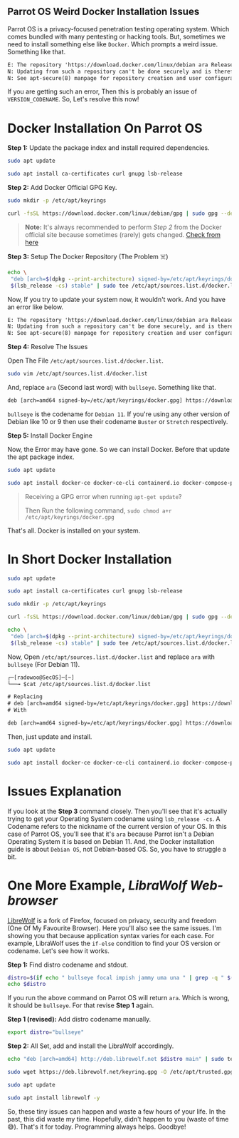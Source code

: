 ## Parrot OS Weird Docker Installation Issues

Parrot OS is a privacy-focused penetration testing operating system. Which comes bundled with many pentesting or hacking tools. But, sometimes we need to install something else like `Docker`. Which prompts a weird issue. Something like that.

```txt
E: The repository 'https://download.docker.com/linux/debian ara Release' does not have a Release file.
N: Updating from such a repository can't be done securely and is therefore disabled by default.
N: See apt-secure(8) manpage for repository creation and user configuration details.
```
If you are getting such an error, Then this is probably an issue of `VERSION_CODENAME`. So, Let's resolve this now!

# Docker Installation On Parrot OS

**Step 1:** Update the package index and install required dependencies.

```bash
sudo apt update
```

```bash
sudo apt install ca-certificates curl gnupg lsb-release
```

**Step 2:** Add Docker Official GPG Key.

```bash
sudo mkdir -p /etc/apt/keyrings

curl -fsSL https://download.docker.com/linux/debian/gpg | sudo gpg --dearmor -o /etc/apt/keyrings/docker.gpg
```

> **Note:** It's always recommended to perform *Step 2* from the Docker official site because sometimes (rarely) gets changed. [Check from here](https://docs.docker.com/engine/install/debian/)

**Step 3:** Setup The Docker Repository (The Problem ☠️)

```bash
echo \
 "deb [arch=$(dpkg --print-architecture) signed-by=/etc/apt/keyrings/docker.gpg] https://download.docker.com/linux/debian \
 $(lsb_release -cs) stable" | sudo tee /etc/apt/sources.list.d/docker.list > /dev/null
```

Now, If you try to update your system now, it wouldn't work. And you have an error like below.

```txt
E: The repository 'https://download.docker.com/linux/debian ara Release' does not have a Release file.
N: Updating from such a repository can't be done securely, and is therefore disabled by default.
N: See apt-secure(8) manpage for repository creation and user configuration details.
```

**Step 4:** Resolve The Issues

Open The File `/etc/apt/sources.list.d/docker.list`.

```bash
sudo vim /etc/apt/sources.list.d/docker.list
```

And, replace `ara` (Second last word) with `bullseye`. Something like that.

```txt
deb [arch=amd64 signed-by=/etc/apt/keyrings/docker.gpg] https://download.docker.com/linux/debian bullseye stable
```

`bullseye` is the codename for `Debian 11`. If you're using any other version of Debian like 10 or 9 then use their codename `Buster` or `Stretch` respectively.

**Step 5:** Install Docker Engine

Now, the Error may have gone. So we can install Docker. Before that update the apt package index.

```bash
sudo apt update
```

```bash
sudo apt install docker-ce docker-ce-cli containerd.io docker-compose-plugin
```

> Receiving a GPG error when running `apt-get update`?
>
> Then Run the following command, `sudo chmod a+r /etc/apt/keyrings/docker.gpg`

That's all. Docker is installed on your system.

# In Short Docker Installation
```bash
sudo apt update

sudo apt install ca-certificates curl gnupg lsb-release

sudo mkdir -p /etc/apt/keyrings

curl -fsSL https://download.docker.com/linux/debian/gpg | sudo gpg --dearmor -o /etc/apt/keyrings/docker.gpg

echo \
 "deb [arch=$(dpkg --print-architecture) signed-by=/etc/apt/keyrings/docker.gpg] https://download.docker.com/linux/debian \
 $(lsb_release -cs) stable" | sudo tee /etc/apt/sources.list.d/docker.list > /dev/null
```

Now, Open `/etc/apt/sources.list.d/docker.list` and replace `ara` with `bullseye` (For Debian 11).

```txt
┌─[radowoo@SecOS]─[~]
└──╼ $cat /etc/apt/sources.list.d/docker.list

# Replacing
# deb [arch=amd64 signed-by=/etc/apt/keyrings/docker.gpg] https://download.docker.com/linux/debian ara stable
# With

deb [arch=amd64 signed-by=/etc/apt/keyrings/docker.gpg] https://download.docker.com/linux/debian bullseye stable
```

Then, just update and install.

```bash
sudo apt update

sudo apt install docker-ce docker-ce-cli containerd.io docker-compose-plugin
```

# Issues Explanation
If you look at the **Step 3** command closely. Then you'll see that it's actually trying to get your Operating System codename using `lsb_release -cs`. A Codename refers to the nickname of the current version of your OS. In this case of Parrot OS, you'll see that it's `ara` because Parrot isn't a Debian Operating System it is based on Debian 11. And, the Docker installation guide is about `Debian OS`, not Debian-based OS. So, you have to struggle a bit.

# One More Example, ***LibraWolf Web-browser***
[LibreWolf](https://librewolf.net/) is a fork of Firefox, focused on privacy, security and freedom (One Of My Favourite Browser). Here you'll also see the same issues. I'm showing you that because application syntax varies for each case. For example, LibraWolf uses the `if-else` condition to find your OS version or codename. Let's see how it works.

**Step 1:** Find distro codename and stdout.
```bash
distro=$(if echo " bullseye focal impish jammy uma una " | grep -q " $(lsb_release -sc) "; then echo $(lsb_release -sc); else echo focal; fi)
echo $distro
```
If you run the above command on Parrot OS will return `ara`. Which is wrong, it should be `bullseye`. For that revise **Step 1** again.

**Step 1 (revised):** Add distro codename manually.
```bash
export distro="bullseye"
```

**Step 2:** All Set, add and install the LibraWolf accordingly.
```bash
echo "deb [arch=amd64] http://deb.librewolf.net $distro main" | sudo tee /etc/apt/sources.list.d/librewolf.list

sudo wget https://deb.librewolf.net/keyring.gpg -O /etc/apt/trusted.gpg.d/librewolf.gpg

sudo apt update

sudo apt install librewolf -y
```

So, these tiny issues can happen and waste a few hours of your life. In the past, this did waste my time. Hopefully, didn't happen to you (waste of time 😅). That's it for today. Programming always helps. Goodbye!